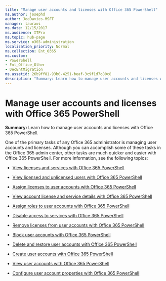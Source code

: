 ```yaml
---
title: "Manage user accounts and licenses with Office 365 PowerShell"
ms.author: josephd
author: JoeDavies-MSFT
manager: laurawi
ms.date: 12/15/2017
ms.audience: ITPro
ms.topic: hub-page
ms.service: o365-administration
localization_priority: Normal
ms.collection: Ent_O365
ms.custom:
- PowerShell
- Ent_Office_Other
- DecEntMigration
ms.assetid: 26b9ff81-93b0-4251-beaf-3c9f1d7c80c8
description: "Summary: Learn how to manage user accounts and licenses with Office 365 PowerShell."
---
```


# Manage user accounts and licenses with Office 365 PowerShell

 **Summary:** Learn how to manage user accounts and licenses with Office 365 PowerShell.
  
One of the primary tasks of any Office 365 administrator is managing user accounts and licenses. Although you can accomplish some of these tasks in the Office 365 admin center, other tasks are much quicker and easier with Office 365 PowerShell. For more information, see the following topics:
  
- [View licenses and services with Office 365 PowerShell](view-licenses-and-services-with-office-365-powershell.md)
    
- [View licensed and unlicensed users with Office 365 PowerShell](view-licensed-and-unlicensed-users-with-office-365-powershell.md)
    
- [Assign licenses to user accounts with Office 365 PowerShell](assign-licenses-to-user-accounts-with-office-365-powershell.md)
    
- [View account license and service details with Office 365 PowerShell](view-account-license-and-service-details-with-office-365-powershell.md)
    
- [Assign roles to user accounts with Office 365 PowerShell](assign-roles-to-user-accounts-with-office-365-powershell.md)
    
- [Disable access to services with Office 365 PowerShell](disable-access-to-services-with-office-365-powershell.md)
    
- [Remove licenses from user accounts with Office 365 PowerShell](remove-licenses-from-user-accounts-with-office-365-powershell.md)
    
- [Block user accounts with Office 365 PowerShell](block-user-accounts-with-office-365-powershell.md)
    
- [Delete and restore user accounts with Office 365 PowerShell](delete-and-restore-user-accounts-with-office-365-powershell.md)
    
- [Create user accounts with Office 365 PowerShell](create-user-accounts-with-office-365-powershell.md)
    
- [View user accounts with Office 365 PowerShell](view-user-accounts-with-office-365-powershell.md)
    
- [Configure user account properties with Office 365 PowerShell](configure-user-account-properties-with-office-365-powershell.md)
    

